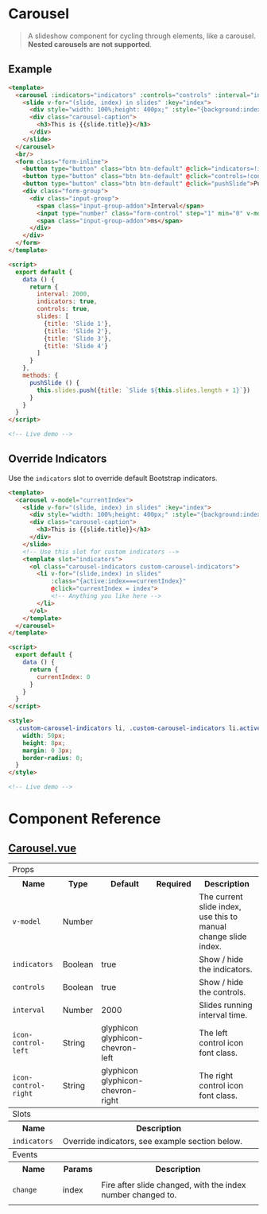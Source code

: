 # Carousel

> A slideshow component for cycling through elements, like a carousel. **Nested carousels are not supported**.

## Example

```html
<template>
  <carousel :indicators="indicators" :controls="controls" :interval="interval" ref="carousel">
    <slide v-for="(slide, index) in slides" :key="index">
      <div style="width: 100%;height: 400px;" :style="{background:index%2===0?'#99a9bf':'#d3dce6'}"></div>
      <div class="carousel-caption">
        <h3>This is {{slide.title}}</h3>
      </div>
    </slide>
  </carousel>
  <br/>
  <form class="form-inline">
    <button type="button" class="btn btn-default" @click="indicators=!indicators">Toggle Indicators</button>
    <button type="button" class="btn btn-default" @click="controls=!controls">Toggle Controls</button>
    <button type="button" class="btn btn-default" @click="pushSlide">Push Slide</button>
    <div class="form-group">
      <div class="input-group">
        <span class="input-group-addon">Interval</span>
        <input type="number" class="form-control" step="1" min="0" v-model.number="interval" style="width: 100px">
        <span class="input-group-addon">ms</span>
      </div>
    </div>
  </form>
</template>

<script>
  export default {
    data () {
      return {
        interval: 2000,
        indicators: true,
        controls: true,
        slides: [
          {title: 'Slide 1'},
          {title: 'Slide 2'},
          {title: 'Slide 3'},
          {title: 'Slide 4'}
        ]
      }
    },
    methods: {
      pushSlide () {
        this.slides.push({title: `Slide ${this.slides.length + 1}`})
      }
    }
  }
</script>

<!-- Live demo -->
```

## Override Indicators

Use the `indicators` slot to override default Bootstrap indicators.

```html
<template>
  <carousel v-model="currentIndex">
    <slide v-for="(slide, index) in slides" :key="index">
      <div style="width: 100%;height: 400px;" :style="{background:index%2===0?'#99a9bf':'#d3dce6'}"></div>
      <div class="carousel-caption">
        <h3>This is {{slide.title}}</h3>
      </div>
    </slide>
    <!-- Use this slot for custom indicators -->
    <template slot="indicators">
      <ol class="carousel-indicators custom-carousel-indicators">
        <li v-for="(slide,index) in slides"
            :class="{active:index===currentIndex}"
            @click="currentIndex = index">
            <!-- Anything you like here -->
        </li>
      </ol>
    </template>
  </carousel>
</template>

<script>
  export default {
    data () {
      return {
        currentIndex: 0
      }
    }
  }
</script>

<style>
  .custom-carousel-indicators li, .custom-carousel-indicators li.active {
    width: 50px;
    height: 8px;
    margin: 0 3px;
    border-radius: 0;
  }
</style>

<!-- Live demo -->
```

# Component Reference

## [Carousel.vue](https://github.com/wxsms/uiv/tree/master/src/components/carousel/Carousel.vue)


<div class="table-responsive">
  <table class="table table-bordered">
    <tbody>
    <tr>
      <td colspan="5"><span class="label label-default">Props</span></td>
    </tr>
    <tr>
      <th>Name</th>
      <th>Type</th>
      <th>Default</th>
      <th width="50px">Required</th>
      <th>Description</th>
    </tr>
    <tr>
      <td nowrap="nowrap"><code>v-model</code></td>
      <td>Number</td>
      <td></td>
      <td></td>
      <td>The current slide index, use this to manual change slide index.</td>
    </tr>
    <tr>
      <td nowrap="nowrap"><code>indicators</code></td>
      <td>Boolean</td>
      <td>true</td>
      <td></td>
      <td>Show / hide the indicators.</td>
    </tr>
    <tr>
      <td nowrap="nowrap"><code>controls</code></td>
      <td>Boolean</td>
      <td>true</td>
      <td></td>
      <td>Show / hide the controls.</td>
    </tr>
    <tr>
      <td nowrap="nowrap"><code>interval</code></td>
      <td>Number</td>
      <td>2000</td>
      <td></td>
      <td>Slides running interval time.</td>
    </tr>
    <tr>
      <td nowrap="nowrap"><code>icon-control-left</code></td>
      <td>String</td>
      <td>glyphicon glyphicon-chevron-left</td>
      <td></td>
      <td>The left control icon font class.</td>
    </tr>
    <tr>
      <td nowrap="nowrap"><code>icon-control-right</code></td>
      <td>String</td>
      <td>glyphicon glyphicon-chevron-right</td>
      <td></td>
      <td>The right control icon font class.</td>
    </tr>
    </tbody>
    <tbody>
    <tr>
      <td colspan="5"><span class="label label-default">Slots</span></td>
    </tr>
    <tr>
      <th>Name</th>
      <th colspan="4">Description</th>
    </tr>
    <tr>
      <td nowrap="nowrap"><code>indicators</code></td>
      <td colspan="4">Override indicators, see example section below.</td>
    </tr>
    </tbody>
    <tbody>
    <tr>
      <td colspan="5"><span class="label label-default">Events</span></td>
    </tr>
    <tr>
      <th>Name</th>
      <th>Params</th>
      <th colspan="3">Description</th>
    </tr>
    <tr>
      <td nowrap="nowrap"><code>change</code></td>
      <td><p>index</p></td>
      <td colspan="3">Fire after slide changed, with the index number changed to.</td>
    </tr>
    </tbody>
  </table>
</div>

<!-- Live demo script
<script>
  export default {
    data () {
      return {
        interval: 2000,
        indicators: true,
        controls: true,
        slides: [
          {title: 'Slide 1'},
          {title: 'Slide 2'},
          {title: 'Slide 3'},
          {title: 'Slide 4'}
        ],
        currentIndex: 0
      }
    },
    methods: {
      pushSlide () {
        this.slides.push({title: `Slide ${this.slides.length + 1}`})
      }
    }
  }
</script>
-->

